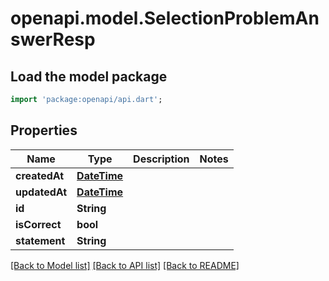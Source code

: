 # openapi.model.SelectionProblemAnswerResp

## Load the model package
```dart
import 'package:openapi/api.dart';
```

## Properties
Name | Type | Description | Notes
------------ | ------------- | ------------- | -------------
**createdAt** | [**DateTime**](DateTime.md) |  | 
**updatedAt** | [**DateTime**](DateTime.md) |  | 
**id** | **String** |  | 
**isCorrect** | **bool** |  | 
**statement** | **String** |  | 

[[Back to Model list]](../README.md#documentation-for-models) [[Back to API list]](../README.md#documentation-for-api-endpoints) [[Back to README]](../README.md)


